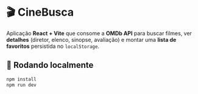 # 🎬 CineBusca

Aplicação **React + Vite** que consome a **OMDb API** para buscar filmes, ver **detalhes** (diretor, elenco, sinopse, avaliação) e montar uma **lista de favoritos** persistida no `localStorage`.

## 🚀 Rodando localmente

```bash
npm install
npm run dev
